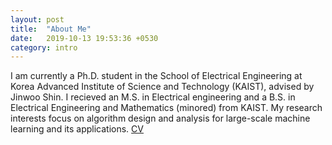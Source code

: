 ```yaml
---
layout: post
title:  "About Me"
date:   2019-10-13 19:53:36 +0530
category: intro
---
```


I am currently a Ph.D. student in the School of Electrical Engineering at Korea Advanced Institute of Science and Technology (KAIST), advised by Jinwoo Shin. I recieved an M.S. in Electrical engineering and a B.S. in Electrical Engineering and Mathematics (minored) from KAIST.  My research interests focus on algorithm design and analysis for large-scale machine learning and its applications. [CV]

[CV]: https://www.dropbox.com/s/1n6iunuus8yx6ly/insuhan_resume.pdf?dl=0

